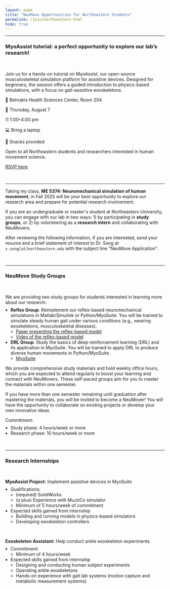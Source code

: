 ```yaml
---
layout: page
title: "NeuMove Opportunities for Northeastern Students"
permalink: /join/northeastern.html
hide: true
---
```


<style>
/* Reduce spacing between list items */
ul, ol {
  margin-top: 0;
  margin-bottom: 0;
  padding-left: 1.2em;
}

li {
  margin-bottom: 0;
  padding-bottom: 0;
}

p {
  margin-bottom: 0.5em; /* Reduce as needed */
}
</style>


---
### **MyoAssist tutorial: a perfect opportunity to explore our lab’s research!**
&nbsp;

Join us for a hands-on tutorial on MyoAssist, our open-source musculoskeletal simulation platform for assistive devices. Designed for beginners, the session offers a guided introduction to physics-based simulations, with a focus on gait-assistive exoskeletons.

📍 Behrakis Health Sciences Center, Room 204

📅 Thursday, August 7

⏰ 1:00–4:00 pm

💻 Bring a laptop

🍪 Snacks provided

Open to all Northeastern students and researchers interested in human movement science.

<a href="https://docs.google.com/forms/d/e/1FAIpQLSdG36ayFdwFHpUs7IOijI-gFjMNecVoA0X9IACrsB9CEivyqw/viewform?usp=header">RSVP here</a>.

&nbsp;

---

Taking my class, **ME 5374: Neuromechanical simulation of human movement**, in Fall 2025 will be your best opportunity to explore our research area and prepare for potential research involvement.

If you are an undergraduate or master's student at Northeastern University, you can engage with our lab in two ways: 1) by participating in **study groups**, or 2) by volunteering as a **research intern** and collaborating with NeuMovers.

After reviewing the following information, if you are interested, send your resume and a brief statement of interest to Dr. Song at `s.song[at]northeastern.edu` with the subject line "NeuMove Application".

&nbsp;

---

### **NeuMove Study Groups**
&nbsp;

We are providing two study groups for students interested in learning more about our research:
- **Reflex Group**: Reimplement our reflex-based neuromechanical simulations in Matlab/Simulink or Python/MyoSuite. You will be trained to simulate steady human gait under various conditions (e.g., wearing exoskeletons, musculoskeletal diseases).
  - <a href="https://physoc.onlinelibrary.wiley.com/doi/full/10.1113/JP270228">Paper presenting the reflex-based model</a>
  - <a href="https://youtu.be/ZkOrRcc4dWg?si=zbsGoS9ghmDwdkXB">Video of the reflex-based model</a>
- **DRL Group**: Study the basics of deep reinforcement learning (DRL) and its application in MyoSuite. You will be trained to apply DRL to produce diverse human movements in Python/MyoSuite.
  - <a href="https://sites.google.com/view/myosuite">MyoSuite</a>

We provide comprehensive study materials and hold weekly office hours, which you are expected to attend regularly to boost your learning and connect with NeuMovers. These self-paced groups aim for you to master the materials within one semester.

If you have more than one semester remaining until graduation after mastering the materials, you will be invited to become a NeuMover! You will have the opportunity to collaborate on existing projects or develop your own innovative ideas.

Commitment:
- Study phase: 4 hours/week or more
- Research phase: 10 hours/week or more

&nbsp;

---

### **Research Internships**
&nbsp;

**MyoAssist Project:** Implement assistive devices in MyoSuite
- Qualifications:
  - (required) SolidWorks
  - (a plus) Experience with MuJoCo simulator
  - Minimum of 5 hours/week of commitment
- Expected skills gained from internship
  - Building and running models in physics-based simulators
  - Developing exoskeleton controllers

&nbsp;

**Exoskeleton Assistant:** Help conduct ankle exoskeleton experiments
- Commitment:
  - Minimum of 4 hours/week
- Expected skills gained from internship
  - Designing and conducting human subject experiments
  - Operating ankle exoskeletons
  - Hands-on experience with gait lab systems (motion capture and metabolic measurement systems)
